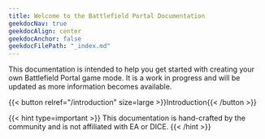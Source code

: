```yaml
---
title: Welcome to the Battlefield Portal Documentation
geekdocNav: true
geekdocAlign: center
geekdocAnchor: false
geekdocFilePath: "_index.md"
---
```


This documentation is intended to help you get started with creating your own Battlefield Portal game mode.
It is a work in progress and will be updated as more information becomes available.

{{< button relref="/introduction" size=large >}}Introduction{{< /button >}}

<div style="text-align: left">
{{< hint type=important >}}
This documentation is hand-crafted by the community and is not affiliated with EA or DICE.
{{< /hint >}}
</div>
